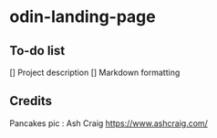 # odin-landing-page

## To-do list

[] Project description
[] Markdown formatting

## Credits

Pancakes pic : Ash Craig https://www.ashcraig.com/


